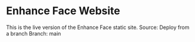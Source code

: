 # Enhance Face Website
This is the live version of the Enhance Face static site.
Source: Deploy from a branch
Branch: main
